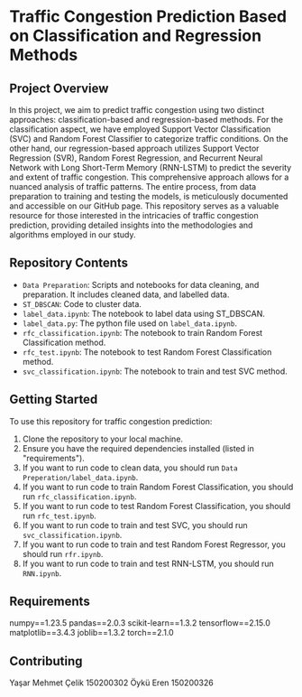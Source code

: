 # Traffic Congestion Prediction Based on Classification and Regression Methods

## Project Overview
In this project, we aim to predict traffic congestion using two distinct approaches: classification-based and regression-based methods. For the classification aspect, we have employed Support Vector Classification (SVC) and Random Forest Classifier to categorize traffic conditions. On the other hand, our regression-based approach utilizes Support Vector Regression (SVR), Random Forest Regression, and Recurrent Neural Network with Long Short-Term Memory (RNN-LSTM) to predict the severity and extent of traffic congestion. This comprehensive approach allows for a nuanced analysis of traffic patterns. The entire process, from data preparation to training and testing the models, is meticulously documented and accessible on our GitHub page. This repository serves as a valuable resource for those interested in the intricacies of traffic congestion prediction, providing detailed insights into the methodologies and algorithms employed in our study.

## Repository Contents
- `Data Preparation`: Scripts and notebooks for data cleaning, and preparation. It includes cleaned data, and labelled data.
- `ST_DBSCAN`: Code to cluster data.
- `label_data.ipynb`: The notebook to label data using ST_DBSCAN.
- `label_data.py`: The python file used on `label_data.ipynb`.
- `rfc_classification.ipynb`: The notebook to train Random Forest Classification method.
- `rfc_test.ipynb`: The notebook to test Random Forest Classification method.
- `svc_classification.ipynb`: The notebook to train and test SVC method.

  
## Getting Started
To use this repository for traffic congestion prediction:
1. Clone the repository to your local machine.
2. Ensure you have the required dependencies installed (listed in "requirements").
3. If you want to run code to clean data, you should run `Data Preperation/label_data.ipynb`.
4. If you want to run code to train Random Forest Classification, you should run `rfc_classification.ipynb`.
5. If you want to run code to test Random Forest Classification, you should run `rfc_test.ipynb`.
6. If you want to run code to train and test SVC, you should run `svc_classification.ipynb`.
7. If you want to run code to train and test Random Forest Regressor, you should run `rfr.ipynb`.
8. If you want to run code to train and test RNN-LSTM, you should run `RNN.ipynb`.

## Requirements
numpy==1.23.5
pandas==2.0.3
scikit-learn==1.3.2
tensorflow==2.15.0
matplotlib==3.4.3
joblib==1.3.2
torch==2.1.0

## Contributing
Yaşar Mehmet Çelik 150200302
Öykü Eren 150200326

